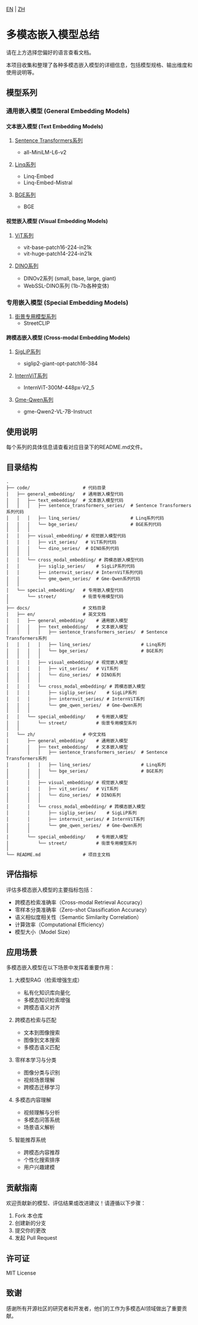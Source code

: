 [EN](../en/README.md) | [ZH](README.md)

# 多模态嵌入模型总结

请在上方选择您偏好的语言查看文档。

本项目收集和整理了各种多模态嵌入模型的详细信息，包括模型规格、输出维度和使用说明等。

## 模型系列

### 通用嵌入模型 (General Embedding Models)

#### 文本嵌入模型 (Text Embedding Models)
1. [Sentence Transformers系列](general_embedding/text_embedding/sentence_transformers_series/README.md)
   - all-MiniLM-L6-v2

2. [Linq系列](general_embedding/text_embedding/linq_series/README.md)
   - Linq-Embed
   - Linq-Embed-Mistral

3. [BGE系列](general_embedding/text_embedding/bge_series/README.md)
   - BGE

#### 视觉嵌入模型 (Visual Embedding Models)
1. [ViT系列](general_embedding/visual_embedding/vit_series/README.md)
   - vit-base-patch16-224-in21k
   - vit-huge-patch14-224-in21k

2. [DINO系列](general_embedding/visual_embedding/dino_series/README.md)
   - DINOv2系列 (small, base, large, giant)
   - WebSSL-DINO系列 (1b-7b各种变体)

### 专用嵌入模型 (Special Embedding Models)
1. [街景专用模型系列](special_embedding/street/README.md)
   - StreetCLIP

#### 跨模态嵌入模型 (Cross-modal Embedding Models)
1. [SigLiP系列](general_embedding/cross_modal_embedding/siglip_series/README.md)
   - siglip2-giant-opt-patch16-384

2. [InternViT系列](general_embedding/cross_modal_embedding/internvit_series/README.md)
   - InternViT-300M-448px-V2_5

3. [Gme-Qwen系列](general_embedding/cross_modal_embedding/gme_qwen_series/README.md)
   - gme-Qwen2-VL-7B-Instruct

## 使用说明

每个系列的具体信息请查看对应目录下的README.md文件。

## 目录结构

```
.
├── code/                    # 代码目录
│   ├── general_embedding/   # 通用嵌入模型代码
│   │   ├── text_embedding/  # 文本嵌入模型代码
│   │   │   ├── sentence_transformers_series/  # Sentence Transformers系列代码
│   │   │   ├── linq_series/                   # Linq系列代码
│   │   │   └── bge_series/                    # BGE系列代码
│   │   │
│   │   ├── visual_embedding/ # 视觉嵌入模型代码
│   │   │   ├── vit_series/   # ViT系列代码
│   │   │   └── dino_series/  # DINO系列代码
│   │   │
│   │   └── cross_modal_embedding/ # 跨模态嵌入模型代码
│   │       ├── siglip_series/    # SigLiP系列代码
│   │       ├── internvit_series/ # InternViT系列代码
│   │       └── gme_qwen_series/  # Gme-Qwen系列代码
│   │
│   └── special_embedding/   # 专用嵌入模型代码
│       └── street/          # 街景专用模型代码
│
├── docs/                    # 文档目录
│   ├── en/                  # 英文文档
│   │   ├── general_embedding/    # 通用嵌入模型
│   │   │   ├── text_embedding/   # 文本嵌入模型
│   │   │   │   ├── sentence_transformers_series/  # Sentence Transformers系列
│   │   │   │   ├── linq_series/                   # Linq系列
│   │   │   │   └── bge_series/                    # BGE系列
│   │   │   │
│   │   │   ├── visual_embedding/ # 视觉嵌入模型
│   │   │   │   ├── vit_series/   # ViT系列
│   │   │   │   └── dino_series/  # DINO系列
│   │   │   │
│   │   │   └── cross_modal_embedding/ # 跨模态嵌入模型
│   │   │       ├── siglip_series/    # SigLiP系列
│   │   │       ├── internvit_series/ # InternViT系列
│   │   │       └── gme_qwen_series/  # Gme-Qwen系列
│   │   │
│   │   └── special_embedding/    # 专用嵌入模型
│   │       └── street/           # 街景专用模型系列
│   │
│   └── zh/                  # 中文文档
│       ├── general_embedding/    # 通用嵌入模型
│       │   ├── text_embedding/   # 文本嵌入模型
│       │   │   ├── sentence_transformers_series/  # Sentence Transformers系列
│       │   │   ├── linq_series/                   # Linq系列
│       │   │   └── bge_series/                    # BGE系列
│       │   │
│       │   ├── visual_embedding/ # 视觉嵌入模型
│       │   │   ├── vit_series/   # ViT系列
│       │   │   └── dino_series/  # DINO系列
│       │   │
│       │   └── cross_modal_embedding/ # 跨模态嵌入模型
│       │       ├── siglip_series/    # SigLiP系列
│       │       ├── internvit_series/ # InternViT系列
│       │       └── gme_qwen_series/  # Gme-Qwen系列
│       │
│       └── special_embedding/    # 专用嵌入模型
│           └── street/           # 街景专用模型系列
│
└── README.md                # 项目主文档
```

## 评估指标

评估多模态嵌入模型的主要指标包括：

- 跨模态检索准确率（Cross-modal Retrieval Accuracy）
- 零样本分类准确率（Zero-shot Classification Accuracy）
- 语义相似度相关性（Semantic Similarity Correlation）
- 计算效率（Computational Efficiency）
- 模型大小（Model Size）

## 应用场景

多模态嵌入模型在以下场景中发挥着重要作用：

1. 大模型RAG（检索增强生成）
   - 私有化知识库向量化
   - 多模态知识检索增强
   - 跨模态语义对齐

2. 跨模态检索与匹配
   - 文本到图像搜索
   - 图像到文本搜索
   - 多模态语义匹配

3. 零样本学习与分类
   - 图像分类与识别
   - 视频场景理解
   - 跨模态迁移学习

4. 多模态内容理解
   - 视频理解与分析
   - 多模态问答系统
   - 场景语义解析

5. 智能推荐系统
   - 跨模态内容推荐
   - 个性化搜索排序
   - 用户兴趣建模

## 贡献指南

欢迎贡献新的模型、评估结果或改进建议！请遵循以下步骤：

1. Fork 本仓库
2. 创建新的分支
3. 提交你的更改
4. 发起 Pull Request

## 许可证

MIT License

## 致谢

感谢所有开源社区的研究者和开发者，他们的工作为多模态AI领域做出了重要贡献。 